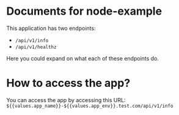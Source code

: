 # Documents for node-example

This application has two endpoints:
- `/api/v1/info`
- `/api/v1/healthz`

Here you could expand on what each of these endpoints do.

# How to access the app?

You can access the app by accessing this URL: `${{values.app_name}}-${{values.app_env}}.test.com/api/v1/info`
